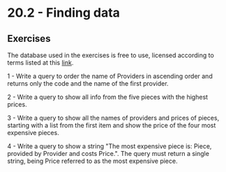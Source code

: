 # 20.2 - Finding data

## Exercises

The database used in the exercises is free to use, licensed according to terms listed at this [link](https://creativecommons.org/licenses/by-sa/3.0/).

1 - Write a query to order the name of Providers in ascending order and returns only the code and the name of the first provider.

2 - Write a query to show all info from the five pieces with the highest prices.

3 - Write a query to show all the names of providers and prices of pieces, starting with a list from the first item and show the price of the four most expensive pieces.

4 - Write a query to show a string "The most expensive piece is: Piece, provided by Provider and costs Price.". The query must return a single string, being Price referred to as the most expensive piece.
